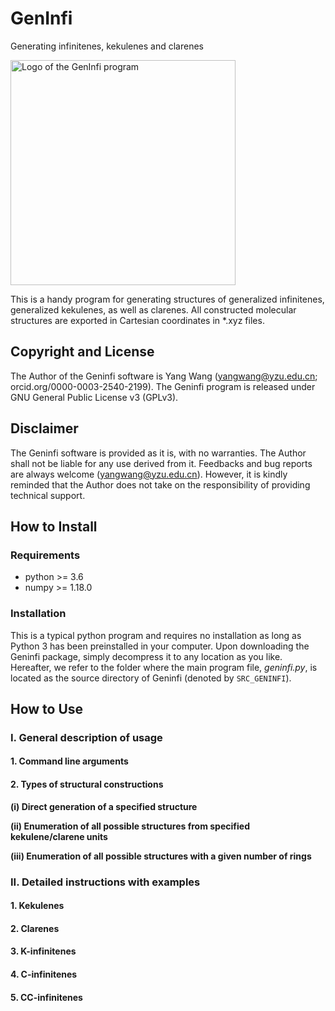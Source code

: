 # GenInfi
Generating infinitenes, kekulenes and clarenes

<img src="https://repository-images.githubusercontent.com/619128989/08bf4173-9a9c-48e2-89e0-eb4848209aeb" 
     alt="Logo of the GenInfi program" title="GenInfi" width=360 />
     
This is a handy program for generating structures of generalized infinitenes, generalized kekulenes, as well as clarenes. All constructed molecular structures are exported in Cartesian coordinates in \*.xyz files.


## Copyright and License
The Author of the Geninfi software is Yang Wang 
(yangwang@yzu.edu.cn; orcid.org/0000-0003-2540-2199). The Geninfi program is 
released under GNU General Public License v3 (GPLv3).
 
 
## Disclaimer
The Geninfi software is provided as it is, with no warranties. The Author shall 
not be liable for any use derived from it. Feedbacks and bug reports are always 
welcome (yangwang@yzu.edu.cn). However, it is kindly reminded that the Author 
does not take on the responsibility of providing technical support.  
 
 
## How to Install
 
### Requirements
- python >= 3.6
- numpy >= 1.18.0


### Installation
This is a typical python program and requires no installation as long as Python 3 has been preinstalled in your computer. Upon downloading the Geninfi package, simply decompress it to any location as you like. Hereafter, we refer to the folder where the main program file, *geninfi.py*, is located as the source directory of Geninfi (denoted by `SRC_GENINFI`).


## How to Use

### I. General description of usage

#### 1. Command line arguments

#### 2. Types of structural constructions

**(i) Direct generation of a specified structure**

**(ii) Enumeration of all possible structures from specified kekulene/clarene units**

**(iii) Enumeration of all possible structures with a given number of rings**


### II. Detailed instructions with examples

#### 1. Kekulenes

#### 2. Clarenes

#### 3. K-infinitenes

#### 4. C-infinitenes

#### 5. CC-infinitenes
